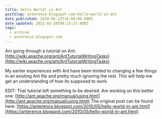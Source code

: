 ```yaml
---
title: Hello World! in Ant
postSlug: anterence-blogspot-com-hello-world-in-ant
date_published: 2010-05-13T16:09:00.000Z
date_updated: 2021-02-20T06:23:27.000Z
tags:
  - archive
  - anterence.blogspot.com
---
```


Am going through a tutorial on Ant:[http://wiki.apache.org/ant/AntTutorialWritingTasks](http://wiki.apache.org/ant/AntTutorialWritingTasks)

My earlier experiences with Ant have been limited to changing a few things in an existing Ant file and pretty much ignoring the rest. This will help me get an understanding of how its supposed to work.

EDIT: That tutorial left something to be desired. Am working on this better one: [http://ant.apache.org/manual/using.html](http://ant.apache.org/manual/using.html)
The original post can be found here: [https://anterence.blogspot.com/2010/05/hello-world-in-ant.html](https://anterence.blogspot.com/2010/05/hello-world-in-ant.html)
